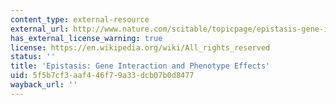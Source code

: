 ```yaml
---
content_type: external-resource
external_url: http://www.nature.com/scitable/topicpage/epistasis-gene-interaction-and-phenotype-effects-460
has_external_license_warning: true
license: https://en.wikipedia.org/wiki/All_rights_reserved
status: ''
title: 'Epistasis: Gene Interaction and Phenotype Effects'
uid: 5f5b7cf3-aaf4-46f7-9a33-dcb07b0d8477
wayback_url: ''
---
```

